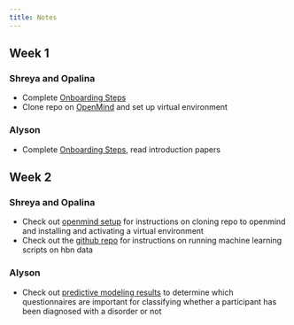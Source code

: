 ```yaml
---
title: Notes
---
```


## Week 1
### Shreya and Opalina
* Complete [Onboarding Steps](fall22_urop_onboarding.md)
* Clone repo on [OpenMind](../openmind/setup.md) and set up virtual environment

### Alyson
* Complete [Onboarding Steps](fall22_urop_onboarding.md), read introduction papers

## Week 2
### Shreya and Opalina
* Check out [openmind setup](../openmind/setup.md) for instructions on cloning repo to openmind and installing and activating a virtual environment
* Check out the [github repo](https://github.com/maedbhk/healthy_brain_network) for instructions on running machine learning scripts on hbn data

### Alyson
* Check out [predictive modeling results](../notebooks/phenotype_models.html) to determine which questionnaires are important for classifying whether a participant has been diagnosed with a disorder or not

